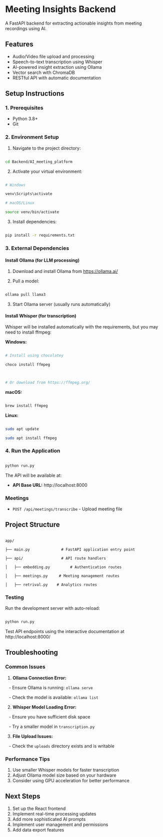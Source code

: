 # Meeting Insights Backend

A FastAPI backend for extracting actionable insights from meeting recordings using AI.

## Features

- Audio/Video file upload and processing
- Speech-to-text transcription using Whisper
- AI-powered insight extraction using Ollama
- Vector search with ChromaDB
- RESTful API with automatic documentation

## Setup Instructions

### 1. Prerequisites

- Python 3.8+
- Git

### 2. Environment Setup

1. Navigate to the project directory:
```bash

cd Backend/AI_meeting_platform

```

2. Activate your virtual environment:

```bash

# Windows

venv\Scripts\activate

# macOS/Linux

source venv/bin/activate

```
3. Install dependencies:

```bash

pip install -r requirements.txt

```


### 3. External Dependencies

#### Install Ollama (for LLM processing)

1. Download and install Ollama from https://ollama.ai/

2. Pull a model:

```bash

ollama pull llama3

```

3. Start Ollama server (usually runs automatically)



#### Install Whisper (for transcription)

Whisper will be installed automatically with the requirements, but you may need to install ffmpeg:



**Windows:**

```bash

# Install using chocolatey

choco install ffmpeg



# Or download from https://ffmpeg.org/

```



**macOS:**

```bash

brew install ffmpeg

```



**Linux:**

```bash

sudo apt update

sudo apt install ffmpeg

```



### 4. Run the Application

```bash

python run.py

```



The API will be available at:

- **API Base URL:** http://localhost:8000


### Meetings

- `POST /api/meetings/transcribe` - Upload meeting file


## Project Structure



```

app/

├── main.py              # FastAPI application entry point

├── api/                 # API route handlers

│   ├── embedding.py         # Authentication routes

│   ├── meetings.py     # Meeting management routes

│   ├── retrival.py    # Analytics routes

```


### Testing

Run the development server with auto-reload:

```bash

python run.py

```

Test API endpoints using the interactive documentation at http://localhost:8000/



## Troubleshooting



### Common Issues



1. **Ollama Connection Error:**

   - Ensure Ollama is running: `ollama serve`

   - Check the model is available: `ollama list`



2. **Whisper Model Loading Error:**

   - Ensure you have sufficient disk space

   - Try a smaller model in `transcription.py`



3. **File Upload Issues:**

   - Check the `uploads` directory exists and is writable


### Performance Tips

1. Use smaller Whisper models for faster transcription
2. Adjust Ollama model size based on your hardware
3. Consider using GPU acceleration for better performance



## Next Steps



1. Set up the React frontend
2. Implement real-time processing updates
3. Add more sophisticated AI prompts
4. Implement user management and permissions
5. Add data export features